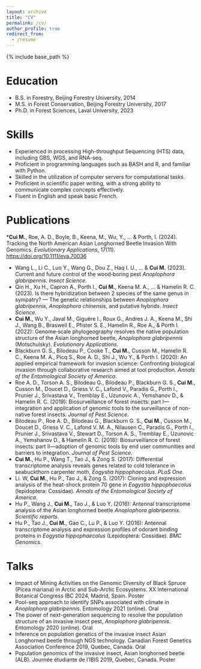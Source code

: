 ```yaml
---
layout: archive
title: "CV"
permalink: /cv/
author_profile: true
redirect_from:
  - /resume
---
```


{% include base_path %}

Education
======
* B.S. in Forestry, Beijing Forestry University, 2014
* M.S. in Forest Conservation, Beijing Forestry University, 2017
* Ph.D. in Forest Sciences, Laval University, 2023

  
Skills
======
* Experienced in processing High-throughput Sequencing (HTS) data, including GBS, WGS, and RNA-seq.
* Proficient in programming languages such as BASH and R, and familiar with Python.
* Skilled in the utilization of computer servers for computational tasks.
* Proficient in scientific paper writing, with a strong ability to communicate complex concepts effectively.
* Fluent in English and speak basic French.


Publications
======
*__Cui M.__, Roe, A. D., Boyle, B., Keena, M., Wu, Y., ... & Porth, I. (2024). Tracking the North American Asian Longhorned Beetle Invasion With Genomics. *Evolutionary Applications*, 17(11). https://doi.org/10.1111/eva.70036
* Wang L., Li C., Luo Y., Wang G., Dou Z., Haq I. U., ... & __Cui M.__ (2023). Current and future control of the wood‐boring pest *Anoplophora glabripennis*. *Insect Science*.
* Qin H., Xu H., Capron A., Porth I., __Cui M.__, Keena M. A., ... & Hamelin R. C. (2023). Is there hybridization between 2 species of the same genus in sympatry? — The genetic relationships between *Anoplophora glabripennis*, *Anoplophora chinensis*, and putative hybrids. *Insect Science*.
* __Cui M.__, Wu Y., Javal M., Giguère I., Roux G., Andres J. A., Keena M., Shi J., Wang B., Braswell E., Pfister S. E., Hamelin R., Roe A., & Porth I. (2022): Genome‐scale phylogeography resolves the native population structure of the Asian longhorned beetle, *Anoplophora glabripennis* (Motschulsky). *Evolutionary Applications*.
* Blackburn G. S., Bilodeau P., Cooke T., __Cui M.__, Cusson M., Hamelin R. C., Keena M. A., Picq S., Roe A. D., Shi J., Wu Y., & Porth I. (2020): An applied empirical framework for invasion science: Confronting biological invasion through collaborative research aimed at tool production. *Annals of the Entomological Society of America*.
* Roe A. D., Torson A. S., Bilodeau G., Bilodeau P., Blackburn G. S., __Cui M.__, Cusson M., Doucet D., Griess V. C., Lafond V., Paradis G., Porth I., Prunier J., Srivastava V., Tremblay E., Uzunovic A., Yemshanov D., & Hamelin R. C. (2019): Biosurveillance of forest insects: part I—integration and application of genomic tools to the surveillance of non-native forest insects. *Journal of Pest Science*.
* Bilodeau P., Roe A. D., Bilodeau G., Blackburn G. S., __Cui M.__, Cusson M., Doucet D., Griess V. C., Lafond V. M. A., Nilausen C., Paradis G., Porth I., Prunier J., Srivastava V., Stewart D., Torson A. S., Tremblay E., Uzunovic A., Yemshanov D., & Hamelin R. C. (2018): Biosurveillance of forest insects: part II—adoption of genomic tools by end user communities and barriers to integration. *Journal of Pest Science*.
* __Cui M.__, Hu P., Wang T., Tao J., & Zong S. (2017): Differential transcriptome analysis reveals genes related to cold tolerance in seabuckthorn carpenter moth, *Eogystia hippophaecolus*. *PLoS One*.
* Li. W, __Cui M.__, Hu P., Tao J., & Zong S. (2017): Cloning and expression analysis of the heat-shock protein 70 gene in *Eogystia hippophaecolus* (lepidoptera: Cossidae). *Annals of the Entomological Society of America*.
* Hu P., Wang J., __Cui M.__, Tao J., & Luo Y. (2016): Antennal transcriptome analysis of the Asian longhorned beetle *Anoplophora glabripennis*. *Scientific reports*.
* Hu P., Tao J., __Cui M.__, Gao C., Lu P., & Luo Y. (2016): Antennal transcriptome analysis and expression profiles of odorant binding proteins in *Eogystia hippophaecolus* (Lepidoptera: Cossidae). *BMC Genomics*.

  
Talks
======
* Impact of Mining Activities on the Genomic Diversity of Black Spruce (Picea mariana) in Arctic and Sub-Arctic Ecosystems. XX International Botanical Congress IBC 2024, Madrid, Spain. Poster
* Pool-seq approach to identify SNPs associated with climate in *Anoplophora glabripennis*. Entomology 2021 (online). Oral
* The power of next-generation sequencing to resolve the population structure of an invasive insect pest, *Anoplophora glabripennis*. Entomology 2020 (online). Oral
* Inference on population genetics of the invasive insect Asian Longhorned beetle through NGS technology. Canadian Forest Genetics Association Conference 2019, Quebec, Canada. Oral
* Population genomics of the invasive insect, Asian longhorned beetle (ALB). Journée étudiante de l’IBIS 2019, Quebec, Canada. Poster

  

